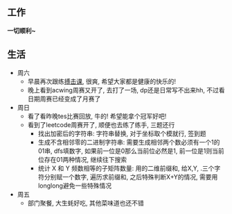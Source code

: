 ## 工作

**一切顺利~**

## 生活
- 周六
    - 早晨再次跟练[搏击课](https://www.bilibili.com/video/BV1MH4y1P7aa/?spm_id_from=333.1007.top_right_bar_window_custom_collection.content.click), 很爽, 希望大家都是健康的快乐的!
    - 晚上看到acwing周赛又开了, 去打了一场, dp还是日常写不出来hh, 不过看日期周赛已经变成了月赛了
- 周日
    - 看了看昨晚tes比赛回放, 牛的! 希望能拿个冠军好吧!
    - 看到了leetcode周赛开了, 顺便也去练了练手, 三题还行
        - 找出加密后的字符串: 字符串替换, 对于坐标取个模就行, 签到题
        - 生成不含相邻零的二进制字符串: 需要生成相邻两个数必须有一个1的 01串, dfs填数字, 如果前一位是0那么当前位必然是1, 前一位是1则当前位存在01两种情况, 继续往下搜索
        -  统计 X 和 Y 频数相等的子矩阵数量: 用的二维前缀和, 给X,Y, .三个字符分别赋一个数字, 遍历求前缀和, 之后特殊判断X+Y的情况, 需要用longlong避免一些特殊情况
- 周五
    -  部门聚餐, 大生蚝好吃, 其他菜味道也还不错



